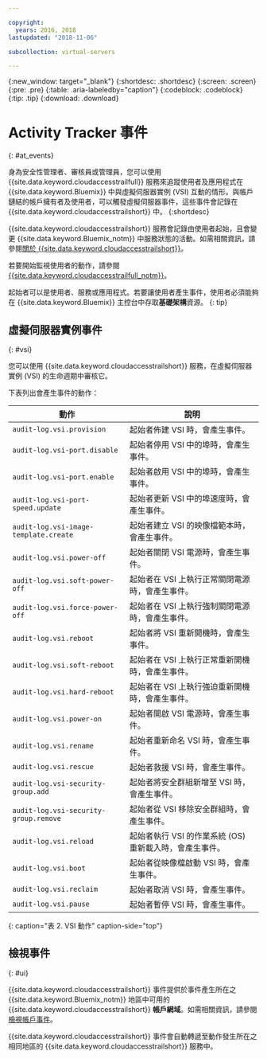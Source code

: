 ```yaml
---

copyright:
  years: 2016, 2018
lastupdated: "2018-11-06"

subcollection: virtual-servers

---
```


{:new_window: target="_blank"}
{:shortdesc: .shortdesc}
{:screen: .screen}
{:pre: .pre}
{:table: .aria-labeledby="caption"}
{:codeblock: .codeblock}
{:tip: .tip}
{:download: .download}


# Activity Tracker 事件
{: #at_events}

身為安全性管理者、審核員或管理員，您可以使用 {{site.data.keyword.cloudaccesstrailfull}} 服務來追蹤使用者及應用程式在 {{site.data.keyword.Bluemix}} 中與虛擬伺服器實例 (VSI) 互動的情形。與帳戶鏈結的帳戶擁有者及使用者，可以觸發虛擬伺服器事件，這些事件會記錄在 {{site.data.keyword.cloudaccesstrailshort}} 中。
{:shortdesc}

{{site.data.keyword.cloudaccesstrailshort}} 服務會記錄由使用者起始，且會變更 {{site.data.keyword.Bluemix_notm}} 中服務狀態的活動。如需相關資訊，請參閱[關於 {{site.data.keyword.cloudaccesstrailshort}}](/docs/services/cloud-activity-tracker?topic=cloud-activity-tracker-activity_tracker_ov#activity_tracker_ov )。

若要開始監視使用者的動作，請參閱 [{{site.data.keyword.cloudaccesstrailfull_notm}}](/docs/services/cloud-activity-tracker?topic=cloud-activity-tracker-getting-started-with-cla#getting-started-with-cla)。

起始者可以是使用者、服務或應用程式。若要讓使用者產生事件，使用者必須能夠在 {{site.data.keyword.Bluemix}} 主控台中存取**基礎架構**資源。
{: tip}

## 虛擬伺服器實例事件
{: #vsi}

您可以使用 {{site.data.keyword.cloudaccesstrailshort}} 服務，在虛擬伺服器實例 (VSI) 的生命週期中審核它。

下表列出會產生事件的動作：

| 動作 |說明                                                                                              |
|----------|---------|
| `audit-log.vsi.provision`             | 起始者佈建 VSI 時，會產生事件。|
| `audit-log.vsi-port.disable`          | 起始者停用 VSI 中的埠時，會產生事件。|
| `audit-log.vsi-port.enable`           | 起始者啟用 VSI 中的埠時，會產生事件。|
| `audit-log.vsi-port-speed.update`     | 起始者更新 VSI 中的埠速度時，會產生事件。|
| `audit-log.vsi-image-template.create` | 起始者建立 VSI 的映像檔範本時，會產生事件。|
| `audit-log.vsi.power-off`             | 起始者關閉 VSI 電源時，會產生事件。|
| `audit-log.vsi.soft-power-off`        | 起始者在 VSI 上執行正常關閉電源時，會產生事件。|
| `audit-log.vsi.force-power-off`       | 起始者在 VSI 上執行強制關閉電源時，會產生事件。|
| `audit-log.vsi.reboot`                | 起始者將 VSI 重新開機時，會產生事件。|
| `audit-log.vsi.soft-reboot`           | 起始者在 VSI 上執行正常重新開機時，會產生事件。|
| `audit-log.vsi.hard-reboot`           | 起始者在 VSI 上執行強迫重新開機時，會產生事件。|
| `audit-log.vsi.power-on`              | 起始者開啟 VSI 電源時，會產生事件。|
| `audit-log.vsi.rename`                | 起始者重新命名 VSI 時，會產生事件。|
| `audit-log.vsi.rescue`                | 起始者救援 VSI 時，會產生事件。|
| `audit-log.vsi-security-group.add`    | 起始者將安全群組新增至 VSI 時，會產生事件。|
| `audit-log.vsi-security-group.remove` |起始者從 VSI 移除安全群組時，會產生事件。|
| `audit-log.vsi.reload`                | 起始者執行 VSI 的作業系統 (OS) 重新載入時，會產生事件。|
| `audit-log.vsi.boot`                  | 起始者從映像檔啟動 VSI 時，會產生事件。|
| `audit-log.vsi.reclaim`               | 起始者取消 VSI 時，會產生事件。|
| `audit-log.vsi.pause`                 | 起始者暫停 VSI 時，會產生事件。|
{: caption="表 2. VSI 動作" caption-side="top"}



## 檢視事件
{: #ui}

{{site.data.keyword.cloudaccesstrailshort}} 事件提供於事件產生所在之 {{site.data.keyword.Bluemix_notm}} 地區中可用的 {{site.data.keyword.cloudaccesstrailshort}} **帳戶網域**。如需相關資訊，請參閱[檢視帳戶事件](/docs/services/cloud-activity-tracker/how-to/manage-events-ui?topic=cloud-activity-tracker-view_acc_events#account_events)。

{{site.data.keyword.cloudaccesstrailshort}} 事件會自動轉遞至動作發生所在之相同地區的 {{site.data.keyword.cloudaccesstrailshort}} 服務中。
